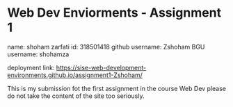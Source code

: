 # Web Dev Enviorments - Assignment 1

name: shoham zarfati
id: 318501418
github username: Zshoham
BGU username: shohamza

deployment link: https://sise-web-development-environments.github.io/assignment1-Zshoham/

This is my submission fot the first assignment in the course Web Dev please do not take the content of the site too seriously.